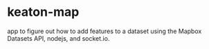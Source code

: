 # keaton-map

app to figure out how to add features to a dataset using the Mapbox Datasets API, nodejs, and socket.io.
